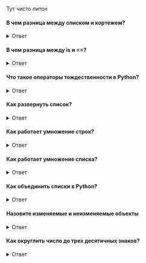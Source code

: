 Тут чисто питон



#### В чем разница между списком и кортежем?
<details>
<summary>Ответ</summary>
Список можно изменить после создания. Список упорядочен. Он представляет собой упорядоченные последовательности объектов, как правило, одного и того же типа. Например, все имена пользователей упорядочены по дате создания: ["Seth", "Ema", "Eli"].
  
Кортеж нельзя изменить после создания. У кортежа есть структура. В каждом индексе могут сосуществовать различные типы данных. Например, такая запись базы данных в памяти: (2, "Ema", "2020–04–16") # id, name, created_at.
</details>

#### В чем разница между is и ==?
<details>
<summary>Ответ</summary>
is проверяет идентичность, а == проверяет равенство.
</details>

#### Что такое операторы тождественности в Python?
<details>
<summary>Ответ</summary>
Операторы тождественности показывают, тождественны ли два значения. Операторы - 'is' и 'is not'.
  
```
print(1 is '1')
print(2 is not '2')
```
</details>

#### Как развернуть список?
<details>
<summary>Ответ</summary>
Чтобы развернуть список необходимо использовать функцию reverse().
  
Важно помнить, что reverse() вызывается в списке и изменяет его. Сама функция не возвращает измененный список:

```
li = ['a','b','c']

print(li)
li.reverse()
print(li)
#=> ['a', 'b', 'c']
#=> ['c', 'b', 'a']
```
</details>

#### Как работает умножение строк?
<details>
<summary>Ответ</summary>
Для умножения строк нужно использовать стандатрный символ умножения * и указать число, сколько раз строку нужно умножить.

Ниже пример умножения строки 'cat' на 3:

```
'cat' * 3
#=> 'catcatcat'
```

В результате содержимое строки повторяется трижды.
</details>

#### Как работает умножение списка?
<details>
<summary>Ответ</summary>
Аналогично умножению строк. Нужно указать символ умножения * и число, сколько раз нужно повторить список.
  
Пример умножения списка [1,2,3] на 2:

```
[1,2,3] * 2
#=> [1, 2, 3, 1, 2, 3]
```

Содержание списка [1,2,3] повторяется дважды.
</details>

#### Как объединить списки в Python?
<details>
<summary>Ответ</summary>
Списки объединяются при сложении. Важно помнить, что с массивами так не получается:

```
a = [1, 2]
b = [3, 4, 5]

a + b
#=> [1, 2, 3, 4, 5]
```
</details>



#### Назовите изменяемые и неизменяемые объекты
<details>
<summary>Ответ</summary>
Неизменяемость означает, что состояние нельзя изменить после создания. Примеры: int, float, bool, string и tuple.

Состояние изменяемых объектов можно изменить. Примеры: list, dict и set.
</details>

#### Как округлить число до трех десятичных знаков?
<details>
<summary>Ответ</summary>
Можно использовать функцию round(value, decimal_places):
```

a = 5.12345
round(a, 3)
#=> 5.123
```
</details>

#### Что такое срез? Как разбить список?
<details>
<summary>Ответ</summary>
Синтаксис функции включает три аргумента: list[start:stop:step], где step — это интервал, через который возвращаются элементы. Срез (slice) - это из данного списка одного или нескольких элементов.

```
a = [0,1,2,3,4,5,6,7,8,9]

print(a[:2])
#=> [0, 1]

print(a[8:])
#=> [8, 9]

print(a[2:8])
#=> [2, 3, 4, 5, 6, 7]

print(a[2:8:2])
#=> [2, 4, 6]
```
Сразу нужно оговориться, что аналогичнымо бразом срезы работают для строк.
</details>

#### Что такое slicing в Python?
<details>
<summary>Ответ</summary>
  
_Slicing (отсечение)_ - это механизм выбора диапазона элементов из таких типов последовательностей, как список, кортеж, строки и т.д. Такое отсечение выполняется методом индексации.

```
#Пример отсечения
list_example = [1,2,3,4,'test','test2']
print(list_example[1:4])
```
</details>

#### Какая разница между словарями и JSON?
<details>
<summary>Ответ</summary>
  
_Dict (словарь)_ - это тип данных Python, представляющий собой набор индексированных, но неупорядоченных пар ключ-значение.

_JSON_ - просто строка, которая следует заданному формату и предназначена для передачи данных.
</details>

#### Как работают any() и all()?
<details>
<summary>Ответ</summary>
Any возвращает true, если хоть один элемент в последовательности соответствует условию, то есть является true.

All возвращает true только в том случае, если условию соответствуют все элементы в последовательности.

```
a = [False, False, False]
b = [True, False, False]
c = [True, True, True]

print( any(a) )
print( any(b) )
print( any(c) )
#=> False
#=> True
#=> True

print( all(a) )
print( all(b) )
print( all(c) )
#=> False
#=> False
#=> True
```
</details>

#### Где быстрее поиск: в словарях или списках?
<details>
<summary>Ответ</summary>
Вопрос на знание теории.
  
Поиск значения в списке занимает O(n) времени, потому что нужно пройти весь список.

Поиск ключа в словаре занимает O(1) времени, потому что это хэш-таблица.

Разница во времени может быть огромной, если значений много, поэтому для производительности обычно рекомендуют словари. Но у них есть другие ограничения, такие как необходимость уникальных ключей.

</details>

#### Как удалить из списка дубликаты?
<details>
<summary>Ответ</summary>
Это можно сделать путем преобразования списка в множество, а затем обратно в список:

```
a = [1, 1, 1, 2, 3]
a = list(set(a))
print(a)
#=> [1, 2, 3]
```
Важно помнить, что множества не обязательно поддерживают порядок следования списка.
</details>

#### Как проверить, существует ли значение в списке?
<details>
<summary>Ответ</summary>
Использовать оператор in:

```
'a' in ['a','b','c']
#=> True

'a' in [1,2,3]
#=> False
```
</details>

#### В чем разница между append и extend?
<details>
<summary>Ответ</summary>
append добавляет значения в список, а extend добавляет в список значения из другого списка:

```
a = [1,2,3]
b = [1,2,3]

a.append(6)
print(a)
#=> [1, 2, 3, 6]

b.extend([4,5])
print(b)
#=> [1, 2, 3, 4, 5]
```
</details>

#### Как получить абсолютное значение целого числа?
<details>
<summary>Ответ</summary>
Это можно сделать с помощью функции abs():

```
abs(2)
#=> 2

abs(-2)
#=> 2
```
</details>

#### Как отсортировать словарь по ключам, в алфавитном порядке?
<details>
<summary>Ответ</summary>
Нельзя «отсортировать» словарь, поскольку словари не поддерживают упорядочение, но можно вернуть отсортированный список кортежей с ключами и значениями из словаря:

```
d = {'c':3, 'd':4, 'b':2, 'a':1}

sorted(d.items())
#=> [('a', 1), ('b', 2), ('c', 3), ('d', 4)]
```
</details>

#### Как удалить все пробелы из строки?
<details>
<summary>Ответ</summary>
Можно разделить строку в местах пробелов, а затем снова соединить без пробелов:

```
s = 'A string with white space'

''.join(s.split())
#=> 'Astringwithwhitespace'
```
Другой способ, более явный и понятный. К тому же этот способ работает быстрее, потому что здесь не создается новый объект списка:

```
s = 'A string with white space'
s.replace(' ', '')
#=> 'Astringwithwhitespace'
```
</details>

#### Почему используется enumerate() при итерации последовательности?
<details>
<summary>Ответ</summary>
enumerate() позволяет отслеживать индекс при итерации последовательности. Это более нативный способ, чем определение и приращение целого числа, представляющего индекс:

```
li = ['a','b','c','d','e']

for idx, val in enumerate(li):
print(idx, val)
#=> 0 a
#=> 1 b
#=> 2 c
#=> 3 d
#=> 4 e
```
</details>

#### В чем разница между pass, continue и break?
<details>
<summary>Ответ</summary>
_pass_ - это "заглушка", которая означает "ничего не делать". Обычно используется, потому что Python не позволяет создавать класс, функцию или оператор if без кода внутри.

Другими словами, оператор pass в Python используется, когда выражение требуется синтаксически, но вы не хотите, чтобы какая-либо команда или код выполнялись.

В приведенном ниже примере вылетит ошибка, если внутри i > 3 не будет кода, поэтому используется pass:

```
a = [1, 2, 3, 4, 5]
for i in a:
    if i > 3:
        pass
    print(i)
#=> 1
#=> 2
#=> 3
#=> 4
#=> 5
```

_continue_ отправляет к следующему элементу в цикле, останавливая выполнение для текущего элемента. Таким образом, print(i) никогда не получает значения i < 3:

```
for i in a:
    if i < 3:
        continue
    print(i)
#=> 3
#=> 4
#=> 5
```

_break_ прерывает цикл, и последовательность больше не повторяется. Таким образом, на цифре 3 цикл прерывается, а этот и следующие элементы не печатаются:

```
for i in a:
   if i == 3:
       break
   print(i)   
#=> 1
#=> 2
```
</details>

#### Что такое генератор списков (list comprehension)?
<details>
<summary>Ответ</summary>
Это "альтернатива" циклу for. Позволяет писать код в одну строку. Генератор списка обычно считается более каноническим способом в Python, если он остается понятным. В противном случае лучше пользоваться традиционным циклом.

```
a = [1, 2, 3, 4, 5]

a2 = []
for i in a:
     a2.append(i + 1)
print(a2)
#=> [2, 3, 4, 5, 6]
```

Результат:

```
a3 = [i+1 for i in a]

print(a3)
#=> [2, 3, 4, 5, 6]
```
</details>


#### Что такое тернарного оператора?
<details>
<summary>Ответ</summary>

_Тернарный (условный) оператор_ - это однострочный оператор if/else. Синтаксис такой: a if condition else b.

```
x = 5
y = 10

'greater' if x > 6 else 'less'
#=> 'less'

'greater' if y > 6 else 'less'
#=> 'greater'
```
</details>

#### Как проверить, что строка состоит только из чисел?
<details>
<summary>Ответ</summary>
Можно использовать функцию isnumeric():

```
'123a'.isnumeric()
#=> False

'123'.isnumeric()
#=> True
```
</details>

#### Как проверить, что строка состоит только из буквы?
<details>
<summary>Ответ</summary>
Можно использовать функцию isalpha():

```
'123a'.isalpha()
#=> False

'a'.isalpha()
#=> True
```
</details>

#### Как проверить, что строка состоит только из букв и цифр?
<details>
<summary>Ответ</summary>
Можно использовать функцию isalnum():

```
'123abc...'.isalnum()
#=> False

'123abc'.isalnum()
#=> True
```
</details>

#### Как получитть список ключей из словаря?
<details>
<summary>Ответ</summary>
Это можно сделать через передачу словаря в конструктор list():

```
d = {'id':7, 'name':'Shiba', 'color':'brown', 'speed':'very slow'}

list(d)
#=> ['id', 'name', 'color', 'speed']
```
</details>

#### Как перевести строку в верхний/нижний регистр?
<details>
<summary>Ответ</summary>
Можно использовать строковые методы upper() и lower():

```
small_word = 'potatocake'
big_word = 'FISHCAKE'

small_word.upper()
#=> 'POTATOCAKE'

big_word.lower()
#=> 'fishcake'
```
</details>

#### В чем разница между remove, del и pop?
<details>
<summary>Ответ</summary>
remove() удаляет первое совпадающее значение:

```
li = ['a','b','c','d']

li.remove('b')
li
#=> ['a', 'c', 'd']
```

del удаляет элемент по его индексу:

```
li = ['a','b','c','d']

del li[0]
li
#=> ['b', 'c', 'd']
```

pop() удаляет элемент по индексу и возвращает этот элемент:

```
li = ['a','b','c','d']

li.pop(2)
#=> 'c'

li
#=> ['a', 'b', 'd']
```
</details>

#### Как выполняется обработка исключений в Python?
<details>
<summary>Ответ</summary>
Для обработки исключений Python предоставляет конструкцию из трех слов: try, except и finally.

Синтаксис выглядит примерно так:

```
try:
    # попробовать сделать это
except:
    # если блок try не сработал, попробовать это
finally:
    # всегда делать это
```

Ниже упрощенный пример такой конструкции. Здесь блок try терпит неудачу, поскольку мы не можем складывать целые числа со строками. Блок except устанавливает val = 10, а затем блок finally выводит complete:

```
try:
    val = 1 + 'A'
except:
    val = 10
finally:
    print('complete')
 
print(val)
#=> complete
#=> 10
```
</details>

#### Как прокомментировать несколько строк в Python?
<details>
<summary>Ответ</summary>
Многострочные комментарии появляются на нескольких строках. Все строки, подлежащие комментарию, должны иметь префикс #. Можно использовать метод быстрого доступа, чтобы прокомментировать несколько строк. Все, что нужно сделать, это удерживать клавишу ctrl и щелкнуть левой кнопкой мыши в том месте, где вы хотите включить символ #, и ввести # только один раз. Или использовать сочетание клавишь Ctrl + /
</details>

#### Что такое строки документации в Python?
<details>
<summary>Ответ</summary>

_Docstring_ - это строковая переменная, которая идет сразу за объявлением модуля, функции, класса, метода. Таким образом это удобный способ добавления документации. Существует много средств для автоматического генерирования документации, которые используют Docstring. Докстринг очень похож на комментарий, но заключается в тройные кавычки. Все функции должны иметь докстринг, который содержит описание работы этой функции. Комментарии же обычно пытаются объяснить эту работу. На первой строке пишется короткая фраза, объясняющая предназначение функции. Ниже идет более подробный разбор функции и описание примеров работы с ней. Достать соответствующий Docstring можно, обратившись к атрибуту doc объекта.

""" 
Это строка документации
Она используется для документирования
"""
</details>

#### Обязательны ли отступы в Python?
<details>
<summary>Ответ</summary>
Отступ в Python является обязательным и является частью его синтаксиса. Все языки программирования имеют некоторый способ определения объема и масштаба блока кодов, и в Python это отступ. Отступ обеспечивает лучшую читабельность кода, и именно поэтому он обязателен.
</details>

#### Что такое функция в Python? Как функция определяется?
<details>
<summary>Ответ</summary>
Функция - это блок кода, который выполняется только при его вызове. Для определения функции Python используется ключевое слово def. Если функция возвращает что-то, ей нужно ключевое слово return.

```
def example(a):
   return a*2

```
</details>

#### Что такое лямбда-функция?
<details>
<summary>Ответ</summary>

_Лямбда-функция_ - это анонимная функция. Она может иметь любое количество параметров, но только один оператор. Она часто используется как одноразовая функция, а не многоразовая.

```
#Пример лямбда-функции
test = lambda x,y: x*y
print(test(2,4))

ДОБАВИТЬ ОТВЕТ

```
</details>

#### Что такое локальные и глобальные переменные в Python?
<details>
<summary>Ответ</summary>

_Глобальная переменная_ - это переменная, объявленные вне функции или в глобальном пространстве. Переменная может быть доступна любой функции в программе.

_Локальная переменная_ - это переменная, объявленная внутри функции. Она присутствует в локальном пространстве, а не в глобальном.

```
#Пример глобальной переменной
a = 1
#Пример локальной переменной
def sample():
   #Локальная переменная
   a = 1
```
</details>

#### Какие типы данных поддерживаются в Python?
<details>
<summary>Ответ</summary>
Python имеет пять стандартных типов данных:

• число (целочисленные и с плавающей запятой);

• строка;

• список;

• кортеж;

• словарь.

</details>

#### Что такое индексы?
<details>
<summary>Ответ</summary>
Чтобы получить доступ к элементу из упорядоченных последовательностей, используется его индекс, который является номером позиции этого конкретного элемента. Индекс обычно начинается с 0, то есть первый элемент имеет индекс 0, второй — 1 и так далее.

```
#Пример использования индекса
list_ex = [1,2, 'Test']
print(list_ex[0])
```
</details>

#### Что такое отрицательные индексы и почему они используются?
<details>
<summary>Ответ</summary>
Отрицательные индексы используются для доступа к элементам из конца списка. Индексация элементов начинается с последнего элемента с индексом -1. Второй последний элемент имеет индекс -2 и так далее.

```
#Пример использования индекса
list_ex = [1,2, 'Test']
print(list_ex[-1])
```
</details>

#### Что такое словарь в Python?
<details>
<summary>Ответ</summary>

_Словарь Python_ - это один из поддерживаемых типов данных. Это неупорядоченная коллекция элементов. Элементы в словарях хранятся в виде пар ключ-значение. Словари индексируются по ключам. Тип данных представлен в виде {}.

```
#Пример словаря
dictionary = {'key' : 'value'}
```
</details>

#### Как получить доступ к значениям в словаре?
<details>
<summary>Ответ</summary>
Доступ к значениям в словаре можно получить, индексируя их с помощью ключа. Индексация представлена в виде [].

```
#Доступ к словарю
dictionary = {'key' : 'value'}
print(dictionary['key'])
```
</details>

#### Как получить список всех ключей в словаре?
<details>
<summary>Ответ</summary>
Можно использовать атрибут, который есть у словаря — keys().

```
dictionary = {'key' : 'value', 'key1': : 'value1'}
print(dictionary.keys())
```
</details>

#### В чем разница между списком и кортежем?
<details>
<summary>Ответ</summary>
Разница между списком и кортежем заключается в том, что список является изменяемым, а кортеж — нет. Кортеж может быть хэширован, например, в качестве ключа для словарей. Список определяется с помощью [], а кортеж — с помощью () .

```
#Пример списка и кортежа
#Список
list_ex = [1,2,'test']
#Список изменяем
list_ex[0] = 100
#Кортеж
tuple_ex = (1,2,'test)
#Кортеж неизменяем
tuple_ex[0] = 100 #Вернет ошибку
```
</details>

#### Что такое тернарный оператор?
<details>
<summary>Ответ</summary>

_Тернарный оператор_ - это оператор, который используется для отображения условных операторов. Он состоит из истинных или ложных значений с утверждением, которое нужно проверить.

```
#Пример тернарного оператора
a = 1
#Значения true
if a < 1:
   print('Less')
#Если не выполнилось предыдущее значение
else:
   print('More')
```
</details>
  
#### Как работает break?
<details>
<summary>Ответ</summary>
Оператор break позволяет завершить цикл, когда выполняется некоторое условие, и управление передается следующему оператору.

```
#Пример break
for i in range(5):
   if i < 3:
      print(i)
   else:
      break
```
</details>

#### Что такое функция enumerate в Python?
<details>
<summary>Ответ</summary>
enumerate() добавляет счетчик к итерируемому списку и возвращает его в виде объекта перечисления (enumerate). Объект будет состоять из счетчика и итерационных значений.

```
#Пример enumerate
iter_example = ['test', 'test2', 'test3']
for idx, val in enumerate(iter_example):
   print(idx)
   print(val)
```
</details>
   
#### Каков смысл not в операторе?
<details>
<summary>Ответ</summary>

_Операторы_ - это специальные функции. Они принимают одно или несколько значений и дают соответствующий результат. not вернет обратное логическое значение.

```
print(not 1 == 2)
ДОБАВИТЬ ОТВЕТ
```
</details>

#### Каков смысл // в python?
<details>
<summary>Ответ</summary>
Это оператор целочисленного деления, который используется для деления двух операндов с результатом, показывающим только цифры перед десятичной точкой.

```
print(5//2)
ДОБАВИТЬ ОТВЕТ
```
</details>

#### Как добавить новое значение в объект списка?
<details>
<summary>Ответ</summary>
Это можно сделать с помощью атрибута append(), который есть у списка. При передачи какого-то значения в этот атрибут, оно будет помещено в конец последовательности.

```
list_example = [1,2,3,4,5]
list_example.append(6)
print(list_example)
ДОБАВИТЬ ОТВЕТ
```

</details>

#### Как преобразовать список в строку?
<details>
<summary>Ответ</summary>
Можно использовать атрибут .join() из строкового объекта.

```
list_example = ['apple', 'grape', 'orange']
print(' '.join(list_example))
```
</details>

#### Что такое оператор членства?
<details>
<summary>Ответ</summary>
Это оператор, который может подтвердить, является ли значение членом в другом объекте. Операторы членства бывают 'in' и 'not in'.

print('me' in 'membership')
print('mes' not in 'membership')
</details>

#### Как обрабатывать входные данные в Python?
<details>
<summary>Ответ</summary>
Для получения входных данных от пользователя можно использовать функцию input(). Она будет принимать входные данные от пользователя и возвращать их в строковый объект.

test = input('input a number: ')
print(test)

Важно! Даже если передать число, по умолчанию оно будет воспринято как строка. Чтобы указать, что это именно число - это нужно сделать явно через приведение типов.

test = inputint(('input a number: '))
print(test)
</details>
    
#### Что такое функция range? В чем разница между тем, когда функция range() принимает один аргумент, два и три?
<details>
<summary>Ответ</summary>
Range генерирует список целых чисел. Ее можно использовать тремя способами. Когда передаётся только один аргумент, функция принимает его в качестве стоп-значения. Здесь начальное значение равно 0, а шаговое +1. Итерация с диапазоном всегда будет останавливаться на единицу перед стоп-значением.

for i in range(5):
   print(i)
   
Когда передаётся два аргумента, первый из них является начальным значением, а второй - стоп значением.

for i in range(1,5):
   print(i)
   
Когда передаётся три аргумента, первый аргумент является начальным, второй - стоп значением, а третий - значением шага.

for i in range(1,10,2):
   print(i)
</details>
   
#### Напишите лучший код для перестановки двух чисел местами.
<details>
<summary>Ответ</summary>
В отличие от многих других языков программирования, в Python выполнить перестановку можно с помощью одной строки.

a = 1
b = 2
a, b = b, a
</details>

#### Что делает оператор with в Python?
<details>
<summary>Ответ</summary>
Оператор with в Python гарантирует, что код очистки выполняется при работе с неуправляемыми ресурсами путем инкапсуляции общих задач подготовки и очистки. Он может быть использован, чтобы открыть файл, сделать что-то, а затем автоматически закрыть его. Также он может пригодиться для открытия соединения с базой данных, выполнения некоторой обработки, а затем автоматического закрытия, чтобы гарантировать, что ресурсы закрыты и доступны для других. with выполнит очистку ресурсов, даже если выдается исключение.

with open('database.txt') as data:
    print(data)
</details>

#### Когда выполняется except, в блоке try-except?
<details>
<summary>Ответ</summary>
Блок try-except обычно используется, когда необходимо что-то выполнить, если возникли ошибки.

В таком случае except выполняется, когда код в блоке try вызвал ошибки.

a = (1, 2, 3)
try:
   a[0] = 2
except:
   print('There is an error')
</details>
   
#### Для чего используется while вместо for?

<details>
<summary>Ответ</summary>
Для простого повторяющегося цикла, либо тогда, когда не нужно перебирать список элементов, например записи базы данных и символы в строке.
</details>

#### Что такое модули Python?

<details>
<summary>Ответ</summary>
  
Это независимые скрипты Python с расширением .py, которые можно повторно использовать в других кодах Python или скриптах с помощью оператора import. Модули могут состоять из функций, классов и переменных, а также некоторого выполняемого кода. Они помогают не только упорядочить коды Python, но и сделать их менее сложными и более эффективными.

import # имя модуля
</details>

#### Назовите пример режимов обработки файлов с помощью Python?

<details>
<summary>Ответ</summary>
Существуют следующие режимы:

- только для чтения (‘r’): открыть файл для чтения. Это режим по умолчанию.

- только для записи (‘w’): открыть файл для записи. Если файл содержит данные, они будут потеряны. Создается новый файл.

- чтения-записи (‘rw’): открыть файл для чтения, режим записи. Это режим обновления.

- режим добавления (‘a’): открыть для записи, добавить в конец файла, если файл существует.
</details>



#### Что такое конкатенация строк?

<details>
<summary>Ответ</summary>
_Конкатенация_ - это соединение двух и более строк в одну.
  
a = '1'
b = '2'
c = a + b
print(c)

Если даже одна из переменных не является строкой, она вызовет ошибку типа (TypeError).
</details>

#### Что такое приведение в Python?

<details>
<summary>Ответ</summary>
Приведение (приведение типов) - это процесс преобразования значения переменной из одного типа в другой. В Python это можно сделать с помощью таких функций, как list(), int(), float() и str(). Примером может служить преобразование строки в целочисленный объект:

a = '1'
b = int(a)
</details>

#### Как можно удалить переменные в Python?

<details>
<summary>Ответ</summary>
Для удаления переменной можно использовать функцию del().

a = 1
del a
</details>

#### В чем разница между методами append() и extend()?

<details>
<summary>Ответ</summary>
Оба метода используются для добавления элементов в конец списка.

_append(элемент)_: добавляет элемент в конец списка;
_extend(другой список)_: добавляет элементы другого списка в конец первого.
</details>


#### Что значит *args, **kwargs? И зачем нам их использовать?

<details>
<summary>Ответ</summary>
_*args_ используется, когда точно не ясно, сколько аргументов будет передано функции, или если необходимо передать сохраненный список или кортеж аргументов функции.
  
_**kwargs_ используется, когда точно не ясно, сколько аргументов ключевых слов будет передано, а также для передачи значений словаря в качестве аргументов ключевых слов.

def sample(*args):
    print(args)
sample('time', 1, True)

def sample(**kwargs):
    print(kwargs)
sample(a = 'time', b = 1)
</details>

#### Что выполняют функции help() и dir() в Python?

<details>
<summary>Ответ</summary>
Функция help() отображает строку документации и справку для своего аргумента.

import numpy
help(numpy.array)

Функция dir() отображает все элементы объекта (любого вида).

import numpy
dir(numpy.array)
</details>


#### Как разделить строку на список?
<details>
<summary>Ответ</summary>
Можно использовать атрибут split(). Он принимает разделитель в качестве аргумента и возвращает список, состоящий из результатов разделения строки на его основе. По умолчанию в качестве разделителя используется пробел.

Синтаксис следующий:

text = 'hello again world !'
text.split(' ')
</details>

#### Что такое палином? Напишите программу на Python, чтобы проверить, является ли последовательность, которую вы вводите, палиндромом
<details>
<summary>Ответ</summary>
Вопрос на знание базовых алгоритмов.

_Палиндром_ - это слово или фраза, которые одинаково читаются слева направо и справа налево. Самый известный пример: "а роза упала на лапу Азора".
  
a = input("enter the sequence: ")
b =a [::-1]
if a == b:
   print("Palindrome")
else:
   print("Not a Palindrome")
</details>

#### Что такое генератор?

<details>
<summary>Ответ</summary>
Генератор Python создает последовательность значений для итерации, часто с помощью функции. Мы определяем функцию с помощью yield , которая используется для получения значения по одному, а затем используем цикл for для итерации.

def squares(n):
    i=1
    while(i<=n):
        yield i**2
        i+=1
for i in squares(7):
    print(i)
</details>

#### Напишите программу на Python для проверки, является ли число простым

<details>
<summary>Ответ</summary>
Вопрос на знание базовых алгоритмов.

_Простое число_ - натуральное число, имеющее ровно два различных натуральных делителя. Другими словами, натуральное число является простым, если оно отлично от и делится без остатка только на 1 и на само себя.

a = int(input("Enter a number"))     
if a > 1:
    for x in range(2, a):
        if(a % x) == 0:
            print("Not prime")
            break
    else:
        print("Prime")
else:
    print("Not prime")
</details>

#### Что такое распаковка кортежа?

<details>
<summary>Ответ</summary> 
_Распаковка кортежа_ - это процесс распаковки его значений и их ввода в несколько различных переменных.

tup = (1,2,3)
#Процесс распаковки кортежа
a,b,c = tup
</details>

#### Является ли функция допустимой, если она не имеет оператора return?

<details>
<summary>Ответ</summary> 
Ключевое слово _return_ необязательно обозначает конец функции, оно просто завершает ее, если присутствует. Обычно блок кода помечает функцию, и там, где заканчивается блок, заканчивается и тело функции.
  
При этом, функция может ничего не возвращать, и _return_ может отсутствовать. Функция, которая ничего не возвращает, возвращает объект None.
</details>



